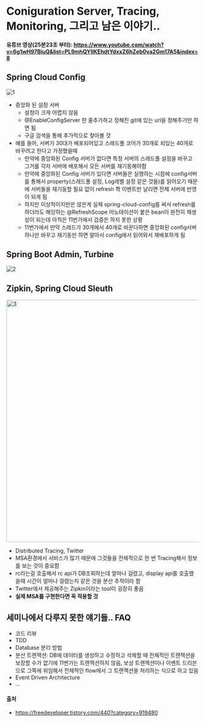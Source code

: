 # Coniguration Server, Tracing, Monitoring, 그리고 남은 이야기..
#### 유튜브 영상(25분23초 부터): https://www.youtube.com/watch?v=6g1wH97BiuQ&list=PL9mhQYIlKEhdtYdxxZ6hZeb0va2Gm17A5&index=8

## Spring Cloud Config

![1](https://user-images.githubusercontent.com/44339530/115006939-6807b600-9ee4-11eb-8cc9-4f8cadc78333.jpeg)<br>
- 중앙화 된 설정 서버
    - 설정이 크게 어렵지 않음
    - @EnableConfigServer 한 줄추가하고 정해진 git에 있는 url을 정해주기만 하면 됨
    - 구글 검색을 통해 추가적으로 찾아볼 것
- 예를 들어, 서버가 30대가 배포되어있고 스레드풀 코어가 30개로 되있는 40개로 바꾸려고 한다고 가정했을때
    - 만약에 중앙화된 Config 서버가 없다면 특정 서버의 스레드풀 설정을 바꾸고 그거를 각자 서버에 배포해서 모든 서버를 재기동해야함
    - 만약에 중앙화된 Config 서버가 있다면 서버들은 실행하는 시점에 config서버를 통해서 property(스레드풀 설정, Log레벨 설정 같은 것들)를 읽어오기 때문에 서버들을 재기동할 필요 없이 refresh 쫙 이벤트만 날리면 전체 서버에 반영이 되게 됨
    - 하지만 이상적이지만은 않은게 실제 spring-cloud-config를 써서 refresh를 하더라도 해당하는 @RefreshScope 어노테이션이 붙은 bean이 완전히 재생성이 되는데 아직은 11번가에서 검증은 하지 못한 상황
    - 11번가에서 만약 스레드가 30개에서 40개로 바꾼다하면 중앙화된 config서버 하나만 바꾸고 재기동만 하면 알아서 config에서 읽어와서 재배포하게 됨

## Spring Boot Admin, Turbine
![2](https://user-images.githubusercontent.com/44339530/115008258-de58e800-9ee5-11eb-9774-9126049781cc.png)<br>

## Zipkin, Spring Cloud Sleuth
<img width="633" alt="3" src="https://user-images.githubusercontent.com/44339530/115008306-ed3f9a80-9ee5-11eb-8196-08c076e78ce1.png"><br>

- Distributed Tracing, Twitter
- MSA환경에서 서비스가 많기 때문에 그것들을 전체적으로 한 번 Tracing해서 정보를 보는 것이 중요함
- rc라는걸 호출해서 rc api가 DB조회하는데 얼마나 걸렸고, display api를 호출했을때 시간이 얼마나 걸렸는지 같은 것을 분산 추적이라 함
- Twitter에서 제공해주는 Zipkin이라는 tool이 굉장히 좋음
- <b>실제 MSA를 구현한다면 꼭 적용할 것</b>

## 세미나에서 다루지 못한 얘기들.. FAQ
- 코드 리뷰
- TDD
- Database 분리 방법
- 분산 트랜잭션: DB에 데이터를 생성하고 수정하고 삭제할 때 전체적인 트랜잭션을 보장할 수가 없기에 11번가는 트랜잭션하지 않음, 보상 트랜잭션이나 이벤트 드리븐으로 그쪽에 위임해서 전체적인 flow에서 그 트랜잭션을 처리하는 식으로 하고 있음
- Event Driven Architecture
- ...

#### 출처
- https://freedeveloper.tistory.com/440?category=919480

